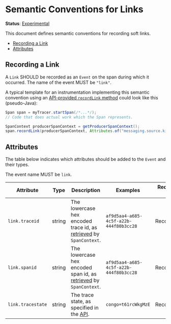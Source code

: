 # Semantic Conventions for Links

**Status**: [Experimental](../../document-status.md)

This document defines semantic conventions for recording soft
links.

<!-- toc -->

- [Recording a Link](#recording-a-link)
- [Attributes](#attributes)

<!-- tocstop -->

## Recording a Link

A `Link` SHOULD be recorded as an `Event` on the span during which it occurred.
The name of the event MUST be `"link"`.

A typical template for an instrumentation implementing this semantic convention
using an [API-provided `recordLink` method](../api.md#record-link)
could look like this (pseudo-Java):

```java
Span span = myTracer.startSpan(/*...*/);
// Code that does actual work which the Span represents.

SpanContext producerSpanContext = getProducerSpanContext();
span.recordLink(producerSpanContext, Attributes.of("messaging.source.kind", "queue"));
```

## Attributes

The table below indicates which attributes should be added to the `Event` and
their types.

<!-- semconv trace-link -->
The event name MUST be `link`.

| Attribute  | Type | Description  | Examples  | Requirement Level |
|---|---|---|---|---|
| `link.traceid` | string | The lowercase hex encoded trace id, as [retrieved](../api.md#retrieving-the-traceid-and-spanid) by `SpanContext`. | `af9d5aa4-a685-4c5f-a22b-444f80b3cc28` | Recommended |
| `link.spanid` | string | The lowercase hex encoded span id, as [retrieved](../api.md#retrieving-the-traceid-and-spanid) by `SpanContext`. | `af9d5aa4-a685-4c5f-a22b-444f80b3cc28` | Recommended |
| `link.tracestate` | string | The trace state, as specified in the [API](../api.md#tracestate). | `congo=t61rcWkgMzE` | Recommended |
<!-- endsemconv -->
